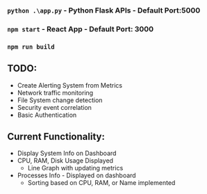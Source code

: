 ### `python .\app.py` - Python Flask APIs - Default Port:5000

### `npm start` - React App - Default Port: 3000

### `npm run build`

## TODO:
- Create Alerting System from Metrics
- Network traffic monitoring
- File System change detection
- Security event correlation
- Basic Authentication

## Current Functionality:
- Display System Info on Dashboard
- CPU, RAM, Disk Usage Displayed
  - Line Graph with updating metrics
- Processes Info - Displayed on dashboard
  - Sorting based on CPU, RAM, or Name implemented  
